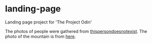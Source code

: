 # landing-page
Landing page project for 'The Project Odin'

The photos of people were gathered from [thispersondoesnotexist](https://thispersondoesnotexist.com/). The photo of the mountain is from [here](https://images.pexels.com/photos/417173/pexels-photo-417173.jpeg).

